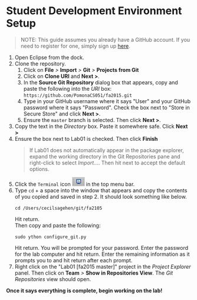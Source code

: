 Student Development Environment Setup
========

> NOTE: This guide assumes you already have a GitHub account. If you need to
> register for one, simply sign up [here](https://github.com).

1. Open Eclipse from the dock.
2. Clone the repository.
   1. Click on **File** *>* **Import** *>* **Git** *>* **Projects from Git**
   2. Click on **Clone URI** and **Next >**.
   3. In the **Source Git Repository** dialog box that appears, copy and paste
      the following into the *URI* box: 
      `https://github.com/PomonaCS051/fa2015.git`
   4. Type in your GitHub username where it says "User" and your GitHub
      password where it says "Password". Check the box next to "Store in Secure
      Store" and click **Next >**. 
   5. Ensure the `master` branch is selected. Then click **Next >**.
2. Copy the text in the *Directory* box. Paste it somewhere safe. Click **Next >**
3. Ensure the box next to Lab01 is checked. Then click **Finish**
    > If Lab01 does not automatically appear in the package explorer,
    > expand the working directory in the Git Repositories pane 
    > and right-click to select *Import...*. Then hit next to accept the
    > default options.
4. Click the `Terminal` icon !["terminal"](/eclipse_images/tm_icon.png) in the top menu bar.
5. Type `cd` + a space into the window that appears and copy the contents of
   you copied and saved in step 2.  It should look something like below. 
   ```
   cd /Users/cecilsagehen/git/fa2105
   ```  
   Hit return.  
   Then copy and paste the following:  
   ```
   sudo ython configure_git.py  
   ```
   Hit return.
   You will be prompted for your password.  Enter the password for the lab computer
   and hit return.
   Enter the remaining information as it prompts you to and hit return after each prompt.
6. Right click on the "Lab01 [fa2015 master]" project in the *Project Explorer*
   panel.  Then click on **Team** *>* **Show in Repositories View**.  The *Git
   Repositories* view should open.

**Once it says everything is complete, begin working on the lab!**

